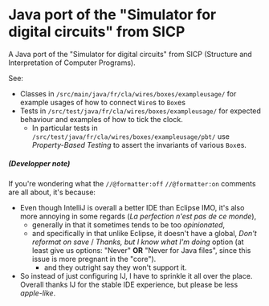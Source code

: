 # Java port of the "Simulator for digital circuits" from SICP
A Java port of the "Simulator for digital circuits" from SICP (Structure and Interpretation of Computer Programs).

 
See:
 - Classes in `/src/main/java/fr/cla/wires/boxes/exampleusage/` for example usages of how to connect `Wire`s to `Box`es
 - Tests in `/src/test/java/fr/cla/wires/boxes/exampleusage/` for expected behaviour and examples of how to tick the clock. 
    - In particular tests in `/src/test/java/fr/cla/wires/boxes/exampleusage/pbt/` use *Property-Based Testing* to assert the invariants of various `Box`es. 







##### (Developper note)
If you're wondering what the `//@formatter:off` `//@formatter:on` comments are all about, it's because: 
 - Even though IntelliJ is overall a better IDE than Eclipse IMO, it's also more annoying in some regards (*La perfection n'est pas de ce monde*),
    - generally in that it sometimes tends to be too *opinionated*,
    - and specifically in that unlike Eclipse, it doesn't have a global, *Don't reformat on save* / *Thanks, but I know what I'm doing* option (at least give us options: "Never" __OR__ "Never for Java files", since this issue is more pregnant in the "core").
        - and they outright say they won't support it.
 - So instead of just configuring IJ, I have to sprinkle it all over the place. 
Overall thanks IJ for the stable IDE experience, but please be less *apple-like*. 
